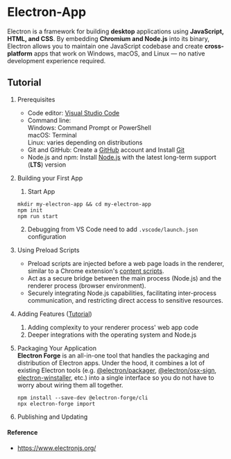 # Electron-App

Electron is a framework for building **desktop** applications using **JavaScript, HTML, and CSS**. By embedding **Chromium and Node.js** into its binary, Electron allows you to maintain one JavaScript codebase and create **cross-platform** apps that work on Windows, macOS, and Linux — no native development experience required.

## Tutorial

1. Prerequisites

   - Code editor: [Visual Studio Code](https://code.visualstudio.com/)
   - Command line:  
     Windows: Command Prompt or PowerShell  
     macOS: Terminal  
     Linux: varies depending on distributions
   - Git and GitHub: Create a [GitHub](https://github.com/) account and Install [Git](https://git-scm.com/)
   - Node.js and npm: Install [Node.js](https://nodejs.org/en/download/) with the latest long-term support (**LTS**) version

2. Building your First App
   1. Start App
   ```node
   mkdir my-electron-app && cd my-electron-app
   npm init
   npm run start
   ```
   2. Debugging from VS Code need to add `.vscode/launch.json` configuration
3. Using Preload Scripts
   - Preload scripts are injected before a web page loads in the renderer, similar to a Chrome extension's [content scripts](https://developer.chrome.com/docs/extensions/develop/concepts/content-scripts).
   - Act as a secure bridge between the main process (Node.js) and the renderer process (browser environment).
   - Securely integrating Node.js capabilities, facilitating inter-process communication, and restricting direct access to sensitive resources.
4. Adding Features ([Tutorial](https://www.electronjs.org/docs/latest/tutorial/examples))
   1. Adding complexity to your renderer process' web app code
   2. Deeper integrations with the operating system and Node.js
5. Packaging Your Application  
   **Electron Forge** is an all-in-one tool that handles the packaging and distribution of Electron apps. Under the hood, it combines a lot of existing Electron tools (e.g. [@electron/packager](https://github.com/electron/packager), [@electron/osx-sign](https://github.com/electron/osx-sign), [electron-winstaller](https://github.com/electron/windows-installer), etc.) into a single interface so you do not have to worry about wiring them all together.
   ```node
   npm install --save-dev @electron-forge/cli
   npx electron-forge import
   ```
6. Publishing and Updating

#### Reference

- https://www.electronjs.org/
